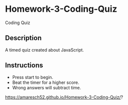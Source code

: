 # Homework-3-Coding-Quiz
Coding Quiz

## Description
A timed quiz created about JavaScript.

## Instructions
- Press start to begin.
- Beat the timer for a higher score.
- Wrong answers will subtract time.


https://amaresch52.github.io/Homework-3-Coding-Quiz/?